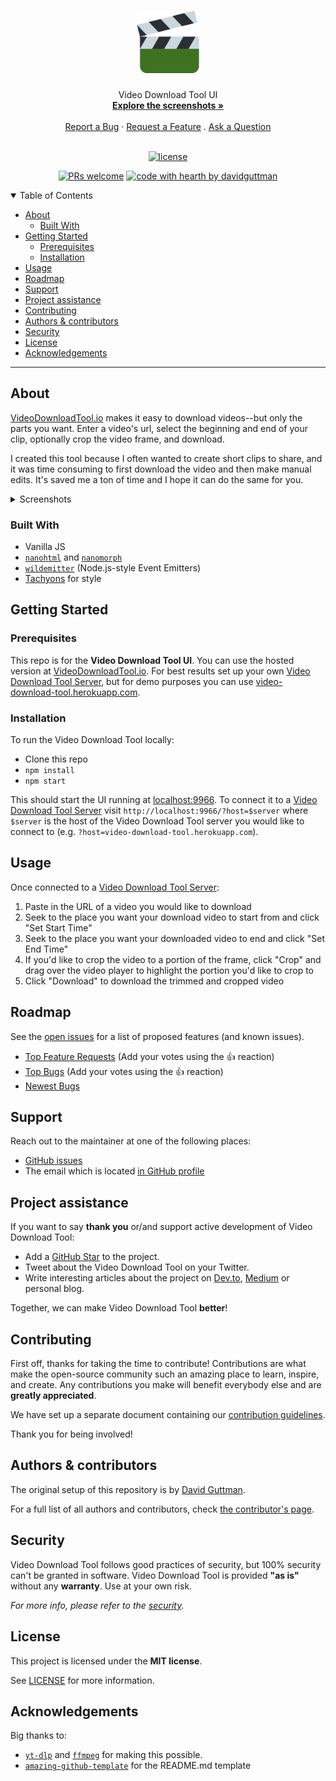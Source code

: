 <h1 align="center">
  <a href="https://github.com/davidguttman/video-download-tool">
    <img src="docs/images/logo.png" alt="Logo" width="100" height="100">
  </a>
</h1>

<div align="center">
  Video Download Tool UI
  <br />
  <a href="#about"><strong>Explore the screenshots »</strong></a>
  <br />
  <br />
  <a href="https://github.com/davidguttman/video-download-tool/issues/new?assignees=&labels=bug&template=01_BUG_REPORT.md&title=bug%3A+">Report a Bug</a>
  ·
  <a href="https://github.com/davidguttman/video-download-tool/issues/new?assignees=&labels=enhancement&template=02_FEATURE_REQUEST.md&title=feat%3A+">Request a Feature</a>
  .
  <a href="https://github.com/davidguttman/video-download-tool/issues/new?assignees=&labels=question&template=04_SUPPORT_QUESTION.md&title=support%3A+">Ask a Question</a>
</div>

<div align="center">
<br />

[![license](https://img.shields.io/github/license/davidguttman/video-download-tool.svg?style=flat-square)](LICENSE)

[![PRs welcome](https://img.shields.io/badge/PRs-welcome-ff69b4.svg?style=flat-square)](https://github.com/davidguttman/video-download-tool/issues?q=is%3Aissue+is%3Aopen+label%3A%22help+wanted%22)
[![code with hearth by davidguttman](https://img.shields.io/badge/%3C%2F%3E%20with%20%E2%99%A5%20by-davidguttman-ff1414.svg?style=flat-square)](https://github.com/davidguttman)

</div>

<details open="open">
<summary>Table of Contents</summary>

- [About](#about)
  - [Built With](#built-with)
- [Getting Started](#getting-started)
  - [Prerequisites](#prerequisites)
  - [Installation](#installation)
- [Usage](#usage)
- [Roadmap](#roadmap)
- [Support](#support)
- [Project assistance](#project-assistance)
- [Contributing](#contributing)
- [Authors & contributors](#authors--contributors)
- [Security](#security)
- [License](#license)
- [Acknowledgements](#acknowledgements)

</details>

---

## About

[VideoDownloadTool.io](//VideoDownloadTool.io) makes it easy to download videos--but only the parts you want. Enter a video's url, select the beginning and end of your clip, optionally crop the video frame, and download.

I created this tool because I often wanted to create short clips to share, and it was time consuming to first download the video and then make manual edits. It's saved me a ton of time and I hope it can do the same for you.

<details>
<summary>Screenshots</summary>
<br>

![Recording](docs/images/recording1.gif)

|                               Home Page                               |                               Login Page                               |
| :-------------------------------------------------------------------: | :--------------------------------------------------------------------: |
| <img src="docs/images/screenshot.png" title="Home Page" width="100%"> | <img src="docs/images/screenshot2.png" title="Login Page" width="100%"> |

</details>

### Built With

* Vanilla JS
* [`nanohtml`](https://github.com/choojs/nanohtml#readme) and [`nanomorph`](https://github.com/choojs/nanomorph#readme)
* [`wildemitter`](https://github.com/HenrikJoreteg/wildemitter#readme) (Node.js-style Event Emitters)
* [Tachyons](//tachyons.io) for style

## Getting Started

### Prerequisites

This repo is for the **Video Download Tool UI**. You can use the hosted version at [VideoDownloadTool.io](//VideoDownloadTool.io). For best results set up your own [Video Download Tool Server](//github.com/davidguttman/video-download-tool-server), but for demo purposes you can use [video-download-tool.herokuapp.com](https://video-download-tool.herokuapp.com).

### Installation

To run the Video Download Tool locally:

* Clone this repo
* `npm install`
* `npm start`

This should start the UI running at [localhost:9966](http://localhost:9966). To connect it to a [Video Download Tool Server](//github.com/davidguttman/video-download-tool-server) visit `http://localhost:9966/?host=$server` where `$server` is the host of the Video Download Tool server you would like to connect to (e.g. `?host=video-download-tool.herokuapp.com`).

## Usage

Once connected to a [Video Download Tool Server](//github.com/davidguttman/video-download-tool-server):

1. Paste in the URL of a video you would like to download
2. Seek to the place you want your download video to start from and click "Set Start Time"
3. Seek to the place you want your downloaded video to end and click "Set End Time"
4. If you'd like to crop the video to a portion of the frame, click "Crop" and drag over the video player to highlight the portion you'd like to crop to
5. Click "Download" to download the trimmed and cropped video

## Roadmap

See the [open issues](https://github.com/davidguttman/video-download-tool/issues) for a list of proposed features (and known issues).

- [Top Feature Requests](https://github.com/davidguttman/video-download-tool/issues?q=label%3Aenhancement+is%3Aopen+sort%3Areactions-%2B1-desc) (Add your votes using the 👍 reaction)
- [Top Bugs](https://github.com/davidguttman/video-download-tool/issues?q=is%3Aissue+is%3Aopen+label%3Abug+sort%3Areactions-%2B1-desc) (Add your votes using the 👍 reaction)
- [Newest Bugs](https://github.com/davidguttman/video-download-tool/issues?q=is%3Aopen+is%3Aissue+label%3Abug)

## Support

Reach out to the maintainer at one of the following places:

- [GitHub issues](https://github.com/davidguttman/video-download-tool/issues/new?assignees=&labels=question&template=04_SUPPORT_QUESTION.md&title=support%3A+)
- The email which is located [in GitHub profile](https://github.com/davidguttman)

## Project assistance

If you want to say **thank you** or/and support active development of Video Download Tool:

- Add a [GitHub Star](https://github.com/davidguttman/video-download-tool) to the project.
- Tweet about the Video Download Tool on your Twitter.
- Write interesting articles about the project on [Dev.to](https://dev.to/), [Medium](https://medium.com/) or personal blog.

Together, we can make Video Download Tool **better**!

## Contributing

First off, thanks for taking the time to contribute! Contributions are what make the open-source community such an amazing place to learn, inspire, and create. Any contributions you make will benefit everybody else and are **greatly appreciated**.

We have set up a separate document containing our [contribution guidelines](docs/CONTRIBUTING.md).

Thank you for being involved!

## Authors & contributors

The original setup of this repository is by [David Guttman](https://github.com/davidguttman).

For a full list of all authors and contributors, check [the contributor's page](https://github.com/davidguttman/video-download-tool/contributors).

## Security

Video Download Tool follows good practices of security, but 100% security can't be granted in software.
Video Download Tool is provided **"as is"** without any **warranty**. Use at your own risk.

_For more info, please refer to the [security](docs/SECURITY.md)._

## License

This project is licensed under the **MIT license**.

See [LICENSE](LICENSE) for more information.

## Acknowledgements

Big thanks to:

* [`yt-dlp`](https://github.com/yt-dlp/yt-dlp) and [`ffmpeg`](https://ffmpeg.org/) for making this possible.
* [`amazing-github-template`](https://github.com/dec0dOS/amazing-github-template#readme) for the README.md template
